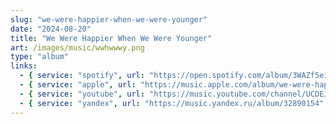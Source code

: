 ```yaml
---
slug: "we-were-happier-when-we-were-younger"
date: "2024-08-20"
title: "We Were Happier When We Were Younger"
art: /images/music/wwhwwwy.png
type: "album"
links:
  - { service: "spotify", url: "https://open.spotify.com/album/3WAZf5eievzea4FQbMfviU?si=9ge8ilERRVuaU7DoOrnBdw" }
  - { service: "apple", url: "https://music.apple.com/album/we-were-happier-when-we-were-younger/1763497167" }
  - { service: "youtube", url: "https://music.youtube.com/channel/UCDEJzFqVnc_fFBlDEL-oFGA?si=s-CxCeG2QLGhY-4L" }
  - { service: "yandex", url: "https://music.yandex.ru/album/32890154" }
---
```

